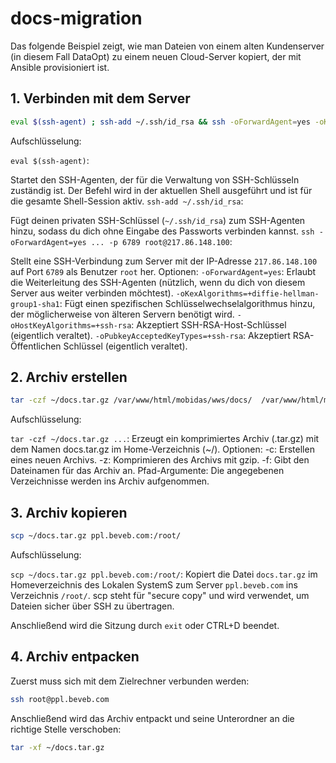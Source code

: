 # docs-migration
Das folgende Beispiel zeigt, wie man Dateien von einem alten Kundenserver (in diesem Fall DataOpt) zu einem neuen Cloud-Server kopiert, der mit Ansible provisioniert ist.
## 1. Verbinden mit dem Server
```bash
eval $(ssh-agent) ; ssh-add ~/.ssh/id_rsa && ssh -oForwardAgent=yes -oKexAlgorithms=+diffie-hellman-group1-sha1 -oHostKeyAlgorithms=+ssh-rsa -oPubkeyAcceptedKeyTypes=+ssh-rsa -p 6789 root@217.86.148.100
```
Aufschlüsselung:

`eval $(ssh-agent)`:

Startet den SSH-Agenten, der für die Verwaltung von SSH-Schlüsseln zuständig ist. Der Befehl wird in der aktuellen Shell ausgeführt und ist für die gesamte Shell-Session aktiv.
`ssh-add ~/.ssh/id_rsa`:

Fügt deinen privaten SSH-Schlüssel (`~/.ssh/id_rsa`) zum SSH-Agenten hinzu, sodass du dich ohne Eingabe des Passworts verbinden kannst.
`ssh -oForwardAgent=yes ... -p 6789 root@217.86.148.100`:

Stellt eine SSH-Verbindung zum Server mit der IP-Adresse `217.86.148.100` auf Port `6789` als Benutzer `root` her.
Optionen:
`-oForwardAgent=yes`: Erlaubt die Weiterleitung des SSH-Agenten (nützlich, wenn du dich von diesem Server aus weiter verbinden möchtest).
`-oKexAlgorithms=+diffie-hellman-group1-sha1`: Fügt einen spezifischen Schlüsselwechselalgorithmus hinzu, der möglicherweise von älteren Servern benötigt wird.
`-oHostKeyAlgorithms=+ssh-rsa`: Akzeptiert SSH-RSA-Host-Schlüssel (eigentlich veraltet).
`-oPubkeyAcceptedKeyTypes=+ssh-rsa`: Akzeptiert RSA-Öffentlichen Schlüssel (eigentlich veraltet).
## 2. Archiv erstellen
```bash
tar -czf ~/docs.tar.gz /var/www/html/mobidas/wws/docs/  /var/www/html/mobidas/wws/public/document/ /var/www/html/mobidas/wws/public/file/ /var/www/html/mobidas/wws/public/item1/ /var/www/html/mobidas/wws/public/item2
```
Aufschlüsselung:

`tar -czf ~/docs.tar.gz ...`:
Erzeugt ein komprimiertes Archiv (.tar.gz) mit dem Namen docs.tar.gz im Home-Verzeichnis (~/).
Optionen:
-c: Erstellen eines neuen Archivs.
-z: Komprimieren des Archivs mit gzip.
-f: Gibt den Dateinamen für das Archiv an.
Pfad-Argumente: Die angegebenen Verzeichnisse werden ins Archiv aufgenommen.
## 3. Archiv kopieren
```bash
scp ~/docs.tar.gz ppl.beveb.com:/root/
```
Aufschlüsselung:

`scp ~/docs.tar.gz ppl.beveb.com:/root/`:
Kopiert die Datei `docs.tar.gz` im Homeverzeichnis des Lokalen SystemS zum Server `ppl.beveb.com` ins Verzeichnis `/root/`.
scp steht für "secure copy" und wird verwendet, um Dateien sicher über SSH zu übertragen.

Anschließend wird die Sitzung durch `exit` oder CTRL+D beendet.
## 4. Archiv entpacken
Zuerst muss sich mit dem Zielrechner verbunden werden:
```bash
ssh root@ppl.beveb.com
```
Anschließend wird das Archiv entpackt und seine Unterordner an die richtige Stelle verschoben:
```bash
tar -xf ~/docs.tar.gz
```
